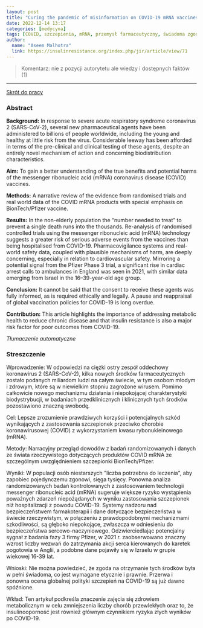 ```yaml
---
layout: post
title: "Curing the pandemic of misinformation on COVID-19 mRNA vaccines through real evidence-based medicine - Part 1"
date: 2022-12-14 13:17
categories: [medycyna]
tags: [COVID, szczepienia, mRNA, przemysł farmaceutyczny, świadoma zgoda poinformowanego pacjenta]
author:
  name: "Aseem Malhotra"
  link: https://insulinresistance.org/index.php/jir/article/view/71
---
```


> Komentarz:
> nie z pozycji autorytetu ale wiedzy i dostępnych faktów (1)
> 
<hr>

[Skrót do pracy](https://insulinresistance.org/index.php/jir/article/view/71) 

### Abstract
**Background:** In response to severe acute respiratory syndrome coronavirus 2 (SARS-CoV-2), several new pharmaceutical agents have been administered to billions of people worldwide, including the young and healthy at little risk from the virus. Considerable leeway has been afforded in terms of the pre-clinical and clinical testing of these agents, despite an entirely novel mechanism of action and concerning biodistribution characteristics.

**Aim:** To gain a better understanding of the true benefits and potential harms of the messenger ribonucleic acid (mRNA) coronavirus disease (COVID) vaccines.

**Methods:** A narrative review of the evidence from randomised trials and real world data of the COVID mRNA products with special emphasis on BionTech/Pfizer vaccine.

**Results:** In the non-elderly population the “number needed to treat” to prevent a single death runs into the thousands. Re-analysis of randomised controlled trials using the messenger ribonucleic acid (mRNA) technology suggests a greater risk of serious adverse events from the vaccines than being hospitalised from COVID-19. Pharmacovigilance systems and real-world safety data, coupled with plausible mechanisms of harm, are deeply concerning, especially in relation to cardiovascular safety. Mirroring a potential signal from the Pfizer Phase 3 trial, a significant rise in cardiac arrest calls to ambulances in England was seen in 2021, with similar data emerging from Israel in the 16–39-year-old age group.

**Conclusion:** It cannot be said that the consent to receive these agents was fully informed, as is required ethically and legally. A pause and reappraisal of global vaccination policies for COVID-19 is long overdue.

**Contribution:** This article highlights the importance of addressing metabolic health to reduce chronic disease and that insulin resistance is also a major risk factor for poor outcomes from COVID-19.

*Tłumaczenie automatyczne*

### Streszczenie
Wprowadzenie: W odpowiedzi na ciężki ostry zespół oddechowy koronawirus 2 (SARS-CoV-2), kilka nowych środków farmaceutycznych zostało podanych miliardom ludzi na całym świecie, w tym osobom młodym i zdrowym, które są w niewielkim stopniu zagrożone wirusem. Pomimo całkowicie nowego mechanizmu działania i niepokojącej charakterystyki biodystrybucji, w badaniach przedklinicznych i klinicznych tych środków pozostawiono znaczną swobodę.

Cel: Lepsze zrozumienie prawdziwych korzyści i potencjalnych szkód wynikających z zastosowania szczepionek przeciwko chorobie koronawirusowej (COVID) z wykorzystaniem kwasu rybonukleinowego (mRNA).

Metody: Narracyjny przegląd dowodów z badań randomizowanych i danych ze świata rzeczywistego dotyczących produktów COVID mRNA ze szczególnym uwzględnieniem szczepionki BionTech/Pfizer.

Wyniki: W populacji osób niestarszych "liczba potrzebna do leczenia", aby zapobiec pojedynczemu zgonowi, sięga tysięcy. Ponowna analiza randomizowanych badań kontrolowanych z zastosowaniem technologii messenger ribonucleic acid (mRNA) sugeruje większe ryzyko wystąpienia poważnych zdarzeń niepożądanych w wyniku zastosowania szczepionek niż hospitalizacji z powodu COVID-19. Systemy nadzoru nad bezpieczeństwem farmakoterapii i dane dotyczące bezpieczeństwa w świecie rzeczywistym, w połączeniu z prawdopodobnymi mechanizmami szkodliwości, są głęboko niepokojące, zwłaszcza w odniesieniu do bezpieczeństwa sercowo-naczyniowego. Odzwierciedlając potencjalny sygnał z badania fazy 3 firmy Pfizer, w 2021 r. zaobserwowano znaczny wzrost liczby wezwań do zatrzymania akcji serca kierowanych do karetek pogotowia w Anglii, a podobne dane pojawiły się w Izraelu w grupie wiekowej 16-39 lat.

Wnioski: Nie można powiedzieć, że zgoda na otrzymanie tych środków była w pełni świadoma, co jest wymagane etycznie i prawnie. Przerwa i ponowna ocena globalnej polityki szczepień na COVID-19 są już dawno spóźnione.

Wkład: Ten artykuł podkreśla znaczenie zajęcia się zdrowiem metabolicznym w celu zmniejszenia liczby chorób przewlekłych oraz to, że insulinooporność jest również głównym czynnikiem ryzyka złych wyników po COVID-19.
